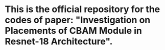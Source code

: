 # This is the official repository for the codes of paper: "Investigation on Placements of CBAM Module in Resnet-18 Architecture".
